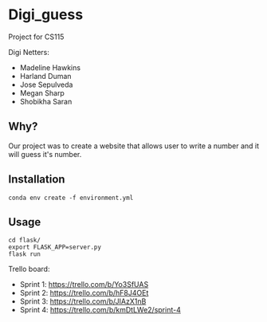 # Digi_guess

Project for CS115

Digi Netters: 
* Madeline Hawkins
* Harland Duman
* Jose Sepulveda
* Megan Sharp
* Shobikha Saran

## Why?

Our project was to create a website that allows user to write a number and it will guess it's number. 

## Installation
```
conda env create -f environment.yml
```

## Usage
```
cd flask/
export FLASK_APP=server.py
flask run
```

Trello board:

* Sprint 1: https://trello.com/b/Yo3SfUAS
* Sprint 2: https://trello.com/b/hF8J4OEt
* Sprint 3: https://trello.com/b/JIAzX1nB
* Sprint 4: https://trello.com/b/kmDtLWe2/sprint-4

